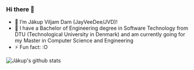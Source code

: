 ### Hi there 👋

- 🔭 I’m Jákup Viljam Dam (JayVeeDee/JVD)!
- 🌱 I have a Bachelor of Engineering degree in Software Technology from DTU (Technological University in Denmark) and am currently going for my Master in Computer Science and Engineering
- ⚡ Fun fact: :O


![Jákup's github stats](https://github-readme-stats.vercel.app/api?username=jayveedee&show_icons=true)
